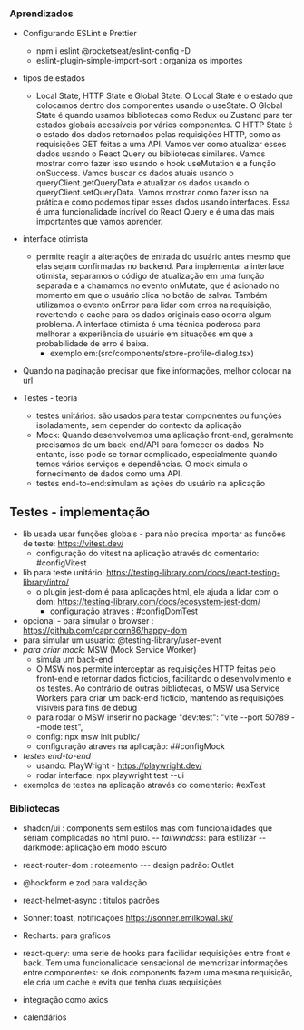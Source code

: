 ### Aprendizados

- Configurando ESLint e Prettier

  - npm i eslint @rocketseat/eslint-config -D
  - eslint-plugin-simple-import-sort : organiza os importes

- tipos de estados

  - Local State, HTTP State e Global State. O Local State é o estado que colocamos dentro dos componentes usando o useState. O Global State é quando usamos bibliotecas como Redux ou Zustand para ter estados globais acessíveis por vários componentes. O HTTP State é o estado dos dados retornados pelas requisições HTTP, como as requisições GET feitas a uma API. Vamos ver como atualizar esses dados usando o React Query ou bibliotecas similares. Vamos mostrar como fazer isso usando o hook useMutation e a função onSuccess. Vamos buscar os dados atuais usando o queryClient.getQueryData e atualizar os dados usando o queryClient.setQueryData. Vamos mostrar como fazer isso na prática e como podemos tipar esses dados usando interfaces. Essa é uma funcionalidade incrível do React Query e é uma das mais importantes que vamos aprender.

- interface otimista

  - permite reagir a alterações de entrada do usuário antes mesmo que elas sejam confirmadas no backend. Para implementar a interface otimista, separamos o código de atualização em uma função separada e a chamamos no evento onMutate, que é acionado no momento em que o usuário clica no botão de salvar. Também utilizamos o evento onError para lidar com erros na requisição, revertendo o cache para os dados originais caso ocorra algum problema. A interface otimista é uma técnica poderosa para melhorar a experiência do usuário em situações em que a probabilidade de erro é baixa.
    - exemplo em:(src/components/store-profile-dialog.tsx)

- Quando na paginação precisar que fixe informações, melhor colocar na url

- Testes - teoria

  - testes unitários: são usados para testar componentes ou funções isoladamente, sem depender do contexto da aplicação
  - Mock: Quando desenvolvemos uma aplicação front-end, geralmente precisamos de um back-end/API para fornecer os dados. No entanto, isso pode se tornar complicado, especialmente quando temos vários serviços e dependências. O mock simula o fornecimento de dados como uma API.
  - testes end-to-end:simulam as ações do usuário na aplicação

## Testes - implementação

- lib usada usar funções globais - para não precisa importar as funções de teste: https://vitest.dev/
  - configuração do vitest na aplicação através do comentario: #configVitest
- lib para teste unitário: https://testing-library.com/docs/react-testing-library/intro/
  - o plugin jest-dom é para aplicações html, ele ajuda a lidar com o dom: https://testing-library.com/docs/ecosystem-jest-dom/
    - configuração atraves : #configDomTest
- opcional - para simular o browser : https://github.com/capricorn86/happy-dom
- para simular um usuario: @testing-library/user-event
- _para criar mock_: MSW (Mock Service Worker)
  - simula um back-end
  - O MSW nos permite interceptar as requisições HTTP feitas pelo front-end e retornar dados fictícios, facilitando o desenvolvimento e os testes. Ao contrário de outras bibliotecas, o MSW usa Service Workers para criar um back-end fictício, mantendo as requisições visíveis para fins de debug
  - para rodar o MSW inserir no package
    "dev:test": "vite --port 50789 --mode test",
  - config: npx msw init public/
  - configuração atraves na aplicação: ##configMock
- _testes end-to-end_
  - usando: PlayWright - https://playwright.dev/
  - rodar interface: npx playwright test --ui
- exemplos de testes na aplicação através do comentario: #exTest

### Bibliotecas

- shadcn/ui : components sem estilos mas com funcionalidades que seriam complicadas no html puro.
  -- _tailwindcss_: para estilizar
  -- darkmode: aplicação em modo escuro

- react-router-dom : roteamento
  --- design padrão: Outlet

- @hookform e zod para validação

- react-helmet-async : titulos padrões

- Sonner: toast, notificações https://sonner.emilkowal.ski/

- Recharts: para graficos

- react-query: uma serie de hooks para facilidar requisições entre front e back. Tem uma funcionalidade sensacional de memorizar informações entre componentes: se dois components fazem uma mesma requisição, ele cria um cache e evita que tenha duas requisições

- integração como axios

- calendários
